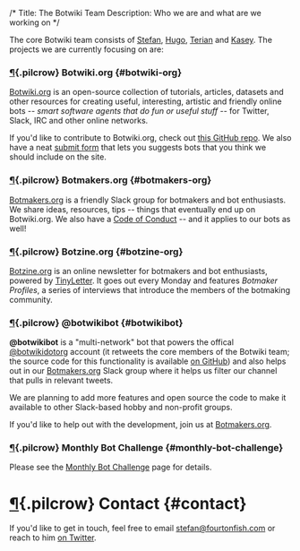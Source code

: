 /*
Title: The Botwiki Team
Description: Who we are and what are we working on
*/


The core Botwiki team consists of [Stefan](https://twitter.com/fourtonfish), [Hugo](https://twitter.com/hugovk), [Terian](https://twitter.com/spine_cone/) and [Kasey](https://twitter.com/bitpixi). The projects we are currently focusing on are:


### [¶](#botwiki-org){.pilcrow} Botwiki.org {#botwiki-org}

[Botwiki.org](https://botwiki.org/) is an open-source collection of tutorials, articles, datasets and other resources for creating useful, interesting, artistic and friendly online bots -- *smart software agents that do fun or useful stuff* -- for Twitter, Slack, IRC and other online networks.

If you'd like to contribute to Botwiki.org, check out [this GitHub repo](https://github.com/botwiki/botwiki.org). We also have a neat [submit form](https://botwiki.org/submit-your-bot) that lets you suggests bots that you think we should include on the site.


### [¶](#botmakers-org){.pilcrow} Botmakers.org {#botmakers-org}

[Botmakers.org](https://botmakers.org/) is a friendly Slack group for botmakers and bot enthusiasts. We share ideas, resources, tips -- things that eventually end up on Botwiki.org. We also have a [Code of Conduct](https://github.com/botwiki/botmakers.org/blob/master/Code%20of%20Conduct.md) -- and it applies to our bots as well!


### [¶](#botzine-org){.pilcrow} Botzine.org {#botzine-org}

[Botzine.org](https://botzine.org/) is an online newsletter for botmakers and bot enthusiasts, powered by [TinyLetter](http://tinyletter.com/). It goes out every Monday and features *Botmaker Profiles*, a series of interviews that introduce the members of the botmaking community.


### [¶](#botwikibot){.pilcrow} @botwikibot {#botwikibot}

**@botwikibot** is a "multi-network" bot that powers the offical [@botwikidotorg](https://twitter.com/botwikidotorg) account (it retweets the core members of the Botwiki team; the source code for this functionality is available [on GitHub](https://github.com/botwiki/community-retweet-bot)) and also helps out in our [Botmakers.org](https://botmakers.org/) Slack group where it helps us filter our channel that pulls in relevant tweets.

We are planning to add more features and open source the code to make it available to other Slack-based hobby and non-profit groups.

If you'd like to help out with the development, join us at [Botmakers.org](https://botmakers.org/).

### [¶](#monthly-bot-challenge){.pilcrow} Monthly Bot Challenge {#monthly-bot-challenge}

Please see the [Monthly Bot Challenge](/monthly-bot-challenge/) page for details.

# [¶](#contact){.pilcrow} Contact {#contact}

If you'd like to get in touch, feel free to email [stefan@fourtonfish.com](mailto:stefan@fourtonfish.com) or reach to him [on Twitter](https://twitter.com/fourtonfish).
